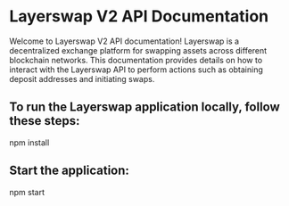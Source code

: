 # Layerswap V2 API Documentation

Welcome to Layerswap V2 API documentation! Layerswap is a decentralized exchange platform for swapping assets across different blockchain networks. This documentation provides details on how to interact with the Layerswap API to perform actions such as obtaining deposit addresses and initiating swaps.

## To run the Layerswap application locally, follow these steps:

npm install

## Start the application:

npm start
